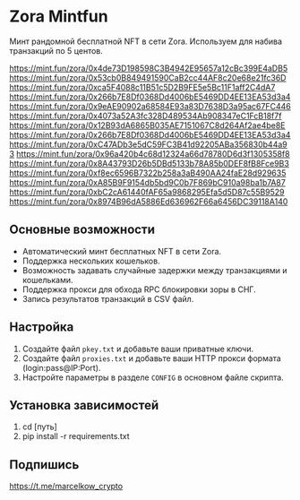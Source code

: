 # Zora Mintfun

Минт рандомной бесплатной NFT в сети Zora. 
Используем для набива транзакций по 5 центов.

https://mint.fun/zora/0x4de73D198598C3B4942E95657a12cBc399E4aDB5
https://mint.fun/zora/0x53cb0B849491590CaB2cc44AF8c20e68e21fc36D
https://mint.fun/zora/0xca5F4088c11B51c5D2B9FE5e5Bc11F1aff2C4dA7
https://mint.fun/zora/0x266b7E8Df0368Dd4006bE5469DD4EE13EA53d3a4
https://mint.fun/zora/0x9eAE90902a68584E93a83D7638D3a95ac67FC446
https://mint.fun/zora/0x4073a52A3fc328D489534Ab908347eC1FcB18f7f
https://mint.fun/zora/0x12B93dA6865B035AE7151067C8d264Af2ae4be8E
https://mint.fun/zora/0x266b7E8Df0368Dd4006bE5469DD4EE13EA53d3a4
https://mint.fun/zora/0xC47ADb3e5dC59FC3B41d92205ABa356830b44a93
https://mint.fun/zora/0x96a420b4c68d12324a66d78780D6d3f1305358f8
https://mint.fun/zora/0x8A43793D26b5DBd5133b78A85b0DEF8fB8Fce9B3
https://mint.fun/zora/0xf8ec6596B7322b258a3aB490AA24faE28d929635
https://mint.fun/zora/0xA85B9F9154db5bd9C0b7F869bC910a98ba1b7A87
https://mint.fun/zora/0xbC2cA61440fAF65a9868295Efa5d5D87c55B9529
https://mint.fun/zora/0x8974B96dA5886Ed636962F66a6456DC39118A140

## Основные возможности

- Автоматический минт бесплатных NFT в сети Zora.
- Поддержка нескольких кошельков.
- Возможность задавать случайные задержки между транзакциями и кошельками.
- Поддержка прокси для обхода RPC блокировки зоры в СНГ.
- Запись результатов транзакций в CSV файл.

## Настройка

1. Создайте файл `pkey.txt` и добавьте ваши приватные ключи.
2. Создайте файл `proxies.txt` и добавьте ваши HTTP прокси формата (login:pass@IP:Port).
3. Настройте параметры в разделе `CONFIG` в основном файле скрипта.

## Установка зависимостей

1. cd [путь]
2. pip install -r requirements.txt

## Подпишись

https://t.me/marcelkow_crypto
